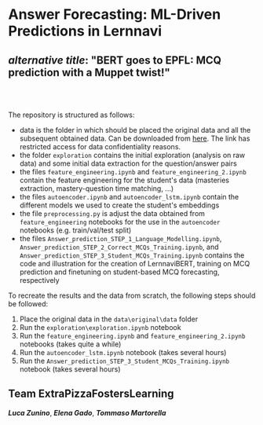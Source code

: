 # Answer Forecasting: ML-Driven Predictions in Lernnavi
## *alternative title*: "BERT goes to EPFL: MCQ prediction with a Muppet twist!"

<br/>
<br/>

The repository is structured as follows:
- data is the folder in which should be placed the original data and all the subsequent obtained data. Can be downloaded from [here](https://drive.google.com/drive/folders/14PoILQG5sK7tSWMJtBfNUH_3UkXzR_dD?usp=sharing). The link has restricted access for data confidentiality reasons.
- the folder `exploration` contains the initial exploration (analysis on raw data) and some initial data extraction for the question/answer pairs
- the files `feature_engineering.ipynb` and `feature_engineering_2.ipynb` contain the feature engineering for the student's data (masteries extraction, mastery-question time matching, ...)
- the files `autoencoder.ipynb` and `autoencoder_lstm.ipynb` contain the different models we used to create the student's embeddings
- the file `preprocessing.py` is adjust the data obtained from `feature_engineering` notebooks for the use in the `autoencoder` notebooks (e.g. train/val/test split)
- the files `Answer_prediction_STEP_1_Language_Modelling.ipynb`, `Answer_prediction_STEP_2_Correct_MCQs_Training.ipynb`, and `Answer_prediction_STEP_3_Student_MCQs_Training.ipynb` contains the code and illustration for the creation of LernnaviBERT, training on MCQ prediction and finetuning on student-based MCQ forecasting, respectively

To recreate the results and the data from scratch, the following steps should be followed:
1. Place the original data in the `data\original\data` folder
2. Run the `exploration\exploration.ipynb` notebook
3. Run the `feature_engineering.ipynb` and `feature_engineering_2.ipynb` notebooks (takes quite a while)
4. Run the `autoencoder_lstm.ipynb` notebook (takes several hours)
5. Run the `Answer_prediction_STEP_3_Student_MCQs_Training.ipynb` notebook (takes several hours)


## **Team ExtraPizzaFostersLearning**
***Luca Zunino***, ***Elena Gado***, ***Tommaso Martorella***
